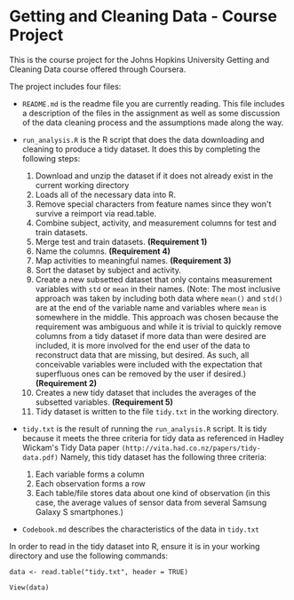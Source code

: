 # Getting and Cleaning Data - Course Project

This is the course project for the Johns Hopkins University
Getting and Cleaning Data course offered through Coursera.

The project includes four files:

* `README.md` is the readme file you are currently reading.
This file includes a description of the files in the assignment
as well as some discussion of the data cleaning process and
the assumptions made along the way.

* `run_analysis.R` is the R script that does the data downloading
and cleaning to produce a tidy dataset. It does this by completing
the following steps:
     1. Download and unzip the dataset if it does not already
        exist in the current working directory
     2. Loads all of the necessary data into R.
     3. Remove special characters from feature names since they won't
        survive a reimport via read.table.
     4. Combine subject, activity, and measurement columns for test
        and train datasets.
     5. Merge test and train datasets. **(Requirement 1)**
     6. Name the columns. **(Requirement 4)**
     7. Map activities to meaningful names. **(Requirement 3)**
     8. Sort the dataset by subject and activity.
     9. Create a new subsetted dataset that only contains measurement
        variables with `std` or `mean` in their names.  (Note: The most
        inclusive approach was taken by including both data where
        `mean()` and `std()` are at the end of the variable name and
        variables where `mean` is somewhere in the middle. This approach
        was chosen because the requirement was ambiguous and while it is
        trivial to quickly remove columns from a tidy dataset if more
        data than were desired are included, it is more involved for the
        end user of the data to reconstruct data that are missing, but
        desired. As such, all conceivable variables were included with the
        expectation that superfluous ones can be removed by the user if
        desired.) **(Requirement 2)**
     10. Creates a new tidy dataset that includes the averages of the
         subsetted variables. **(Requirement 5)**
     11. Tidy dataset is written to the file `tidy.txt` in the working
         directory.


* `tidy.txt` is the result of running the `run_analysis.R` script.
  It is tidy because it meets the three criteria for tidy data as
  referenced in Hadley Wickam's Tidy Data paper
  `(http://vita.had.co.nz/papers/tidy-data.pdf)` Namely, this tidy
  dataset has the following three criteria:
     1. Each variable forms a column
     2. Each observation forms a row
     3. Each table/file stores data about one kind of observation
        (in this case, the average values of sensor data from several
        Samsung Galaxy S smartphones.)

* `Codebook.md` describes the characteristics of the data in `tidy.txt`

In order to read in the tidy dataset into R, ensure it is in your
working directory and use the following commands:

`data <- read.table("tidy.txt", header = TRUE)`

`View(data)`
